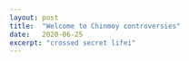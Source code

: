 ```yaml
---
layout: post
title:  "Welcome to Chinmoy controversies"
date:   2020-06-25
excerpt: "crossed secret lifei"
---
```

